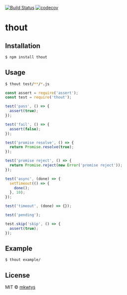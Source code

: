[![Build Status](https://travis-ci.org/mkwtys/thout.svg?branch=master)](https://travis-ci.org/mkwtys/thout)
[![codecov](https://codecov.io/gh/mkwtys/thout/branch/master/graph/badge.svg)](https://codecov.io/gh/mkwtys/thout)

# thout

## Installation

```sh
$ npm install thout
```

## Usage

```sh
$ thout test/**/*.js
```

```js
const assert = require('assert');
const test = require('thout');

test('pass', () => {
  assert(true);
});

test('fail', () => {
  assert(false);
});

test('promise resolve', () => {
  return Promise.resolve(true);
});

test('promise reject', () => {
  return Promise.reject(new Error('promise reject'));
});

test('async', (done) => {
  setTimeout(() => {
    done();
  }, 10);
});

test('timeout', (done) => {});

test('pending');

test.skip('skip', () => {
  assert(true);
});
```

## Example

```sh
$ thout example/
```

## License

MIT © [mkwtys](https://github.com/mkwtys)
